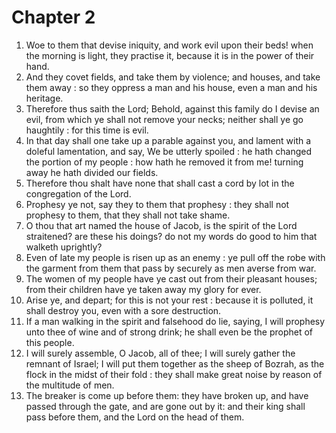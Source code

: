 # Chapter 2

1. Woe to them that devise iniquity, and work evil upon their beds! when the morning is light, they practise it, because it is in the power of their hand.
2. And they covet fields, and take them by violence; and houses, and take them away : so they oppress a man and his house, even a man and his heritage.
3. Therefore thus saith the Lord; Behold, against this family do I devise an evil, from which ye shall not remove your necks; neither shall ye go haughtily : for this time is evil.
4. In that day shall one take up a parable against you, and lament with a doleful lamentation, and say, We be utterly spoiled : he hath changed the portion of my people : how hath he removed it from me! turning away he hath divided our fields.
5. Therefore thou shalt have none that shall cast a cord by lot in the congregation of the Lord.
6. Prophesy ye not, say they to them that prophesy : they shall not prophesy to them, that they shall not take shame.
7. O thou that art named the house of Jacob, is the spirit of the Lord straitened? are these his doings? do not my words do good to him that walketh uprightly?
8. Even of late my people is risen up as an enemy : ye pull off the robe with the garment from them that pass by securely as men averse from war.
9. The women of my people have ye cast out from their pleasant houses; from their children have ye taken away my glory for ever.
10. Arise ye, and depart; for this is not your rest : because it is polluted, it shall destroy you, even with a sore destruction.
11. If a man walking in the spirit and falsehood do lie, saying, I will prophesy unto thee of wine and of strong drink; he shall even be the prophet of this people.
12. I will surely assemble, O Jacob, all of thee; I will surely gather the remnant of Israel; I will put them together as the sheep of Bozrah, as the flock in the midst of their fold : they shall make great noise by reason of the multitude of men.
13. The breaker is come up before them: they have broken up, and have passed through the gate, and are gone out by it: and their king shall pass before them, and the Lord on the head of them.

